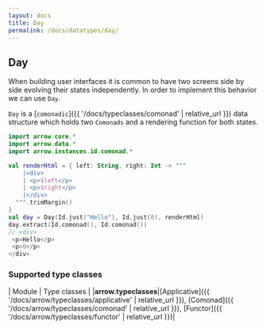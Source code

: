 ```yaml
---
layout: docs
title: Day
permalink: /docs/datatypes/day/
---
```


## Day

When building user interfaces it is common to have two screens side by side evolving their states independently. In order to implement this behavior we can use `Day`.

`Day` is a [`comonadic`]({{ '/docs/typeclasses/comonad' | relative_url }}) data structure which holds two `Comonads` and a rendering function for both states.

```kotlin
import arrow.core.*
import arrow.data.*
import arrow.instances.id.comonad.*

val renderHtml = { left: String, right: Int -> """     
    |<div>                                             
    | <p>$left</p>                                     
    | <p>$right</p>                                    
    |</div>                                            
  """.trimMargin()                                     
}                                                      
val day = Day(Id.just("Hello"), Id.just(0), renderHtml)
day.extract(Id.comonad(), Id.comonad())
// <div>                                             
 <p>Hello</p>                                     
 <p>0</p>                                    
</div>                                            
```

### Supported type classes

| Module | Type classes |
|__arrow.typeclasses__|[Applicative]({{ '/docs/arrow/typeclasses/applicative' | relative_url }}), [Comonad]({{ '/docs/arrow/typeclasses/comonad' | relative_url }}), [Functor]({{ '/docs/arrow/typeclasses/functor' | relative_url }})|
